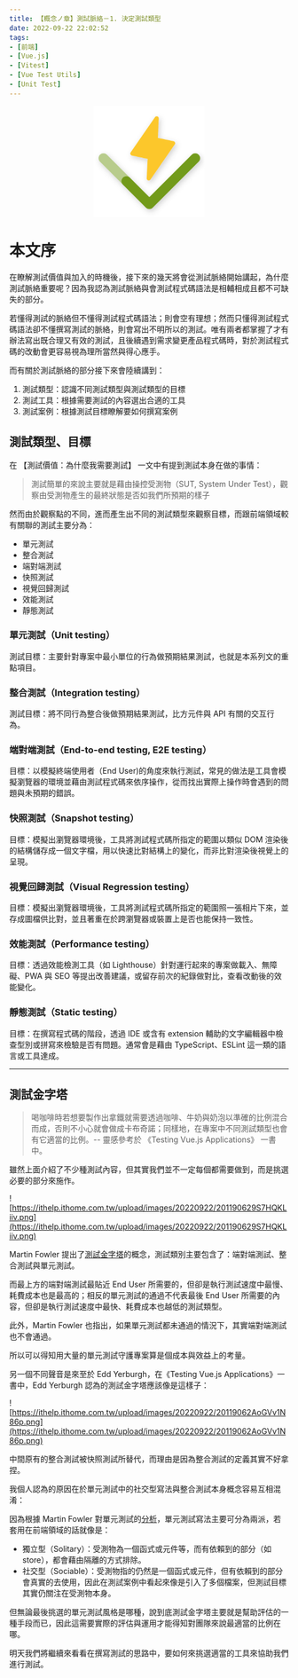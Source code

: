 ```yaml
---
title: 【概念ノ章】測試脈絡－1. 決定測試類型
date: 2022-09-22 22:02:52
tags:
- [前端]
- [Vue.js]
- [Vitest]
- [Vue Test Utils]
- [Unit Test]
---
```


<div style="display:flex;justify-content:center;">
  <img style="object-fit:cover;" alt="vitest-logo" src='/images/vitest-logo.svg' width='200px' height='200px' />
</div>

# 本文序

在瞭解測試價值與加入的時機後，接下來的幾天將會從測試脈絡開始講起，為什麼測試脈絡重要呢？因為我認為測試脈絡與會測試程式碼語法是相輔相成且都不可缺失的部分。

若懂得測試的脈絡但不懂得測試程式碼語法；則會空有理想；然而只懂得測試程式碼語法卻不懂撰寫測試的脈絡，則會寫出不明所以的測試。唯有兩者都掌握了才有辦法寫出既合理又有效的測試，且後續遇到需求變更產品程式碼時，對於測試程式碼的改動會更容易視為理所當然與得心應手。

而有關於測試脈絡的部分接下來會陸續講到：

1. 測試類型：認識不同測試類型與測試類型的目標
2. 測試工具：根據需要測試的內容選出合適的工具
3. 測試案例：根據測試目標瞭解要如何撰寫案例

<!-- more -->

## 測試類型、目標

在 【測試價值：為什麼我需要測試】 一文中有提到測試本身在做的事情：

> 測試簡單的來說主要就是藉由操控受測物（SUT, System Under Test），觀察由受測物產生的最終狀態是否如我們所預期的樣子

然而由於觀察點的不同，進而產生出不同的測試類型來觀察目標，而跟前端領域較有關聯的測試主要分為：
- 單元測試
- 整合測試
- 端對端測試
- 快照測試
- 視覺回歸測試
- 效能測試
- 靜態測試

### 單元測試（Unit testing）
測試目標：主要針對專案中最小單位的行為做預期結果測試，也就是本系列文的重點項目。

### 整合測試（Integration testing）
測試目標：將不同行為整合後做預期結果測試，比方元件與 API 有關的交互行為。

### 端對端測試（End-to-end testing, E2E testing）
目標：以模擬終端使用者（End User)的角度來執行測試，常見的做法是工具會模擬瀏覽器的環境並藉由測試程式碼來依序操作，從而找出實際上操作時會遇到的問題與未預期的錯誤。

### 快照測試（Snapshot testing）
目標：模擬出瀏覽器環境後，工具將測試程式碼所指定的範圍以類似 DOM 渲染後的結構儲存成一個文字檔，用以快速比對結構上的變化，而非比對渲染後視覺上的呈現。

### 視覺回歸測試（Visual Regression testing）
目標：模擬出瀏覽器環境後，工具將測試程式碼所指定的範圍照一張相片下來，並存成圖檔供比對，並且著重在於跨瀏覽器或裝置上是否也能保持一致性。

### 效能測試（Performance testing）
目標：透過效能檢測工具（如 Lighthouse）針對運行起來的專案做載入、無障礙、PWA 與 SEO 等提出改善建議，或留存前次的紀錄做對比，查看改動後的效能變化。

### 靜態測試（Static testing）
目標：在撰寫程式碼的階段，透過 IDE 或含有 extension 輔助的文字編輯器中檢查型別或拼寫來檢驗是否有問題。通常會是藉由 TypeScript、ESLint 這一類的語言或工具達成。

---

## 測試金字塔

> 喝咖啡時若想要製作出拿鐵就需要透過咖啡、牛奶與奶泡以準確的比例混合而成，否則不小心就會做成卡布奇諾；同樣地，在專案中不同測試類型也會有它適當的比例。-- 靈感參考於 《Testing Vue.js Applications》 一書中。

雖然上面介紹了不少種測試內容，但其實我們並不一定每個都需要做到，而是挑選必要的部分來施作。

![https://ithelp.ithome.com.tw/upload/images/20220922/201190629S7HQKLiiv.png](https://ithelp.ithome.com.tw/upload/images/20220922/201190629S7HQKLiiv.png)

Martin Fowler 提出了[測試金字塔](https://martinfowler.com/bliki/TestPyramid.html)的概念，測試類別主要包含了：端對端測試、整合測試與單元測試。

而最上方的端對端測試最貼近 End User 所需要的，但卻是執行測試速度中最慢、耗費成本也是最高的；相反的單元測試的通過不代表最後 End User 所需要的內容，但卻是執行測試速度中最快、耗費成本也越低的測試類型。

此外，Martin Fowler 也指出，如果單元測試都未通過的情況下，其實端對端測試也不會通過。

所以可以得知用大量的單元測試守護專案算是個成本與效益上的考量。

另一個不同聲音是來至於 Edd Yerburgh，在《Testing Vue.js Applications》一書中，Edd Yerburgh 認為的測試金字塔應該像是這樣子：

![https://ithelp.ithome.com.tw/upload/images/20220922/20119062AoGVv1N86p.png](https://ithelp.ithome.com.tw/upload/images/20220922/20119062AoGVv1N86p.png)

中間原有的整合測試被快照測試所替代，而理由是因為整合測試的定義其實不好拿捏。

我個人認為的原因在於單元測試中的社交型寫法與整合測試本身概念容易互相混淆：

因為根據 Martin Fowler 對單元測試的[分析](https://martinfowler.com/bliki/UnitTest.html)，單元測試寫法主要可分為兩派，若套用在前端領域的話就像是：
- 獨立型（Solitary）：受測物為一個函式或元件等，而有依賴到的部分（如 store），都會藉由隔離的方式排除。
- 社交型（Sociable）：受測物指的仍然是一個函式或元件，但有依賴到的部分會真實的去使用，因此在測試案例中看起來像是引入了多個檔案，但測試目標其實仍關注在受測物本身。

但無論最後挑選的單元測試風格是哪種，說到底測試金字塔主要就是幫助評估的一種手段而已，因此這需要實際的評估與運用才能得知對團隊來說最適當的比例在哪。

明天我們將繼續來看看在撰寫測試的思路中，要如何來挑選適當的工具來協助我們進行測試。